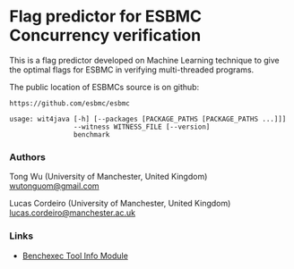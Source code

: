 # Flag predictor for ESBMC Concurrency verification

This is a flag predictor developed on Machine Learning technique to give the optimal flags for ESBMC in verifying multi-threaded programs.

The public location of ESBMCs source is on github:

    https://github.com/esbmc/esbmc

```
usage: wit4java [-h] [--packages [PACKAGE_PATHS [PACKAGE_PATHS ...]]]
                --witness WITNESS_FILE [--version]
                benchmark
```               
### Authors
Tong Wu (University of Manchester, United Kingdom) wutonguom@gmail.com

Lucas Cordeiro (University of Manchester, United Kingdom) lucas.cordeiro@manchester.ac.uk

### Links
- [Benchexec Tool Info Module](https://github.com/sosy-lab/benchexec/blob/main/benchexec/tools/esbmc.py)
